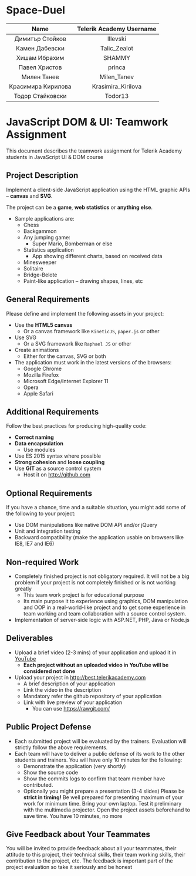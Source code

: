 # Space-Duel

|       Name        |      Telerik Academy Username      |
|:-----------------:|:----------------------------------:|
| Димитър Стойков   |           lllevski                 |
| Камен Дабевски    |           Talic_Zealot             | 
| Хишам Ибрахим     |           SHAMMY                   | 
| Павел Христов     |           princa                   | 
| Милен Танев       |           Milen_Tanev              |
| Красимира Кирилова|           Krasimira_Kirilova       |
| Тодор Стайковски  |           Todor13                  | 


#   JavaScript DOM & UI: Teamwork Assignment

This document describes the teamwork assignment for Telerik Academy students in JavaScript UI & DOM course

##   Project Description

Implement a client-side JavaScript application using the HTML graphic APIs – **canvas** and **SVG**.

The project can be a **game**, **web statistics** or **anything else**.
-   Sample applications are:
    -   Chess
    -   Backgammon
    -   Any jumping game:
        -   Super Mario, Bomberman or else
    -   Statistics application
        -   App showing different charts, based on received data
    -   Minesweeper
    -   Solitaire
    -   Bridge-Belote
    -   Paint-like application – drawing shapes, lines, etc

##  General Requirements

Please define and implement the following assets in your project:

-   Use the **HTML5 canvas**
    -   Or a canvas framework like `KineticJS`, `paper.js` or other
-   Use SVG
    -   Or a SVG framework like `Raphael JS` or other
-   Create animations
    -   Either for the canvas, SVG or both
-   The application must work in the latest versions of the browsers: 
    -   Google Chrome
    -   Mozilla Firefox
    -   Microsoft Edge/Internet Explorer 11
    -   Opera
    -   Apple Safari

##  Additional Requirements

Follow the best practices for producing high-quality code: 

-   **Correct naming**
-   **Data encapsulation**
    -   Use modules
-   Use ES 2015 syntax where possible
-   **Strong cohesion** and **loose coupling**
-   Use **GIT** as a source control system
    -   Host it on <a href="http://github.com" title="http://github.com" target="_blank">http://github.com</a>

##  Optional Requirements

If you have a chance, time and a suitable situation, you might add some of the following to your project:

-   Use DOM manipulations like native DOM API and/or jQuery
-   Unit and integration testing
-   Backward compatibility (make the application usable on browsers like IE8, IE7 and IE6)

##  Non-required Work
-   Completely finished project is not obligatory required. It will not be a big problem if your project is not completely finished or is not working greatly
    -   This team work project is for educational purpose
    -   Its main purpose it to experience using graphics, DOM manipulation and OOP in a real-world-like project and to get some experience in team working and team collaboration with a source control system.
-   Implementation of server-side logic with ASP.NET, PHP, Java or Node.js

##  Deliverables

-   Upload a brief video (2-3 mins) of your application and upload it in [YouTube](http://youtube.com)
    -   **Each project without an uploaded video in YouTube will be considered not done**
-   Upload your project in http://best.telerikacademy.com
    -   A brief description of your application
    -   Link the video in the description
    -   Mandatory refer the github repository of your application
    -   Link with live preview of your application
        -   You can use https://rawgit.com/

##  Public Project Defense
-   Each submitted project will be evaluated by the trainers. Evaluation will strictly follow the above requirements.
-   Each team will have to deliver a public defense of its work to the other students and trainers. You will have only 10 minutes for the following:
    -   Demonstrate the application (very shortly)
    -   Show the source code
    -   Show the commits logs to confirm that team member have contributed.
    -   Optionally you might prepare a presentation (3-4 slides)
Please be **strict in timing!** Be well prepared for presenting maximum of your work for minimum time. Bring your own laptop. Test it preliminary with the multimedia projector. Open the project assets beforehand to save time. You have 10 minutes, no more
##  Give Feedback about Your Teammates
You will be invited to provide feedback about all your teammates, their attitude to this project, their technical skills, their team working skills, their contribution to the project, etc. The feedback is important part of the project evaluation so take it seriously and be honest

